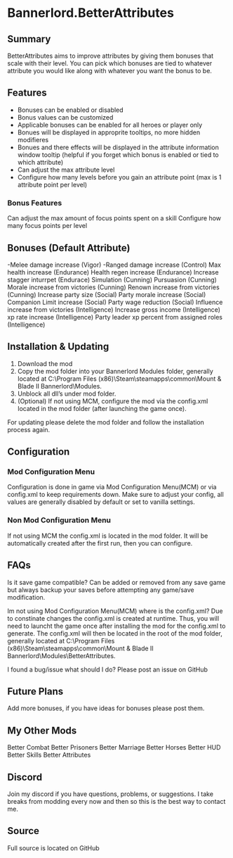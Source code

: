 # Bannerlord.BetterAttributes


## Summary
BetterAttributes aims to improve attributes by giving them bonuses that scale with their level. You can pick which bonuses are tied to whatever attribute you would like along with whatever you want the bonus to be.

## Features
 - Bonuses can be enabled or disabled
 - Bonus values can be customized
 - Applicable bonuses can be enabled for all heroes or player only
 - Bonues will be displayed in approprite tooltips, no more hidden modifieres
 - Bonues and there effects will be displayed in the attribute information window tooltip (helpful if you forget which bonus is enabled or tied to which attribute)
 - Can adjust the max attribute level
 - Configure how many levels before you gain an attribute point (max is 1 attribute point per level)

### Bonus Features
Can adjust the max amount of focus points spent on a skill
Configure how many focus points per level

## Bonuses (Default Attribute)
-Melee damage increase (Vigor)
-Ranged damage increase (Control)
Max health increase (Endurance)
Health regen increase (Endurance)
Increase stagger inturrpet (Endurace)
Simulation (Cunning)
Pursuasion (Cunning)
Morale increase from victories (Cunning)
Renown increase from victories (Cunning)
Increase party size (Social)
Party morale increase (Social)
Companion Limit increase (Social)
Party wage reduction (Social)
Influence increase from victories (Intelligence)
Increase gross income (Intelligence)
xp rate increase (Intelligence)
Party leader xp percent from assigned roles (Intelligence)

## Installation & Updating
1. Download the mod
2. Copy the mod folder into your Bannerlord Modules folder, generally located at C:\Program Files (x86)\Steam\steamapps\common\Mount & Blade II Bannerlord\Modules.
3. Unblock all dll’s under mod folder.
4. (Optional) If not using MCM, configure the mod via the config.xml located in the mod folder (after launching the game once).

For updating please delete the mod folder and follow the installation process again.

## Configuration
### Mod Configuration Menu
Configuration is done in game via Mod Configuration Menu(MCM) or via config.xml to keep requirements down. Make sure to adjust your config, all values are generally disabled by default or set to vanilla settings.

### Non Mod Configuration Menu
If not using MCM the config.xml is located in the mod folder. It will be automatically created after the first run, then you can configure.

## FAQs
Is it save game compatible?
Can be added or removed from any save game but always backup your saves before attempting any game/save modification.

Im not using Mod Configuration Menu(MCM) where is the config.xml?
Due to constinate changes the config.xml is created at runtime. Thus, you will need to launcht the game once after installing the mod for the config.xml to generate. The config.xml will then be located in the root of the mod folder, generally located at C:\Program Files (x86)\Steam\steamapps\common\Mount & Blade II Bannerlord\Modules\BetterAttributes.

I found a bug/issue what should I do?
Please post an issue on GitHub

## Future Plans
Add more bonuses, if you have ideas for bonuses please post them.

## My Other Mods
Better Combat
Better Prisoners
Better Marriage
Better Horses
Better HUD
Better Skills
Better Attributes

## Discord
Join my discord if you have questions, problems, or suggestions. I take breaks from modding every now and then so this is the best way to contact me.


## Source
Full source is located on GitHub